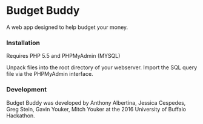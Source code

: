 # Budget Buddy

A web app designed to help budget your money.

### Installation

Requires PHP 5.5 and PHPMyAdmin (MYSQL)

Unpack files into the root directory of your webserver.
Import the SQL query file via the PHPMyAdmin interface.

### Development

Budget Buddy was developed by Anthony Albertina, Jessica Cespedes, Greg Stein, Gavin Youker, Mitch Youker at the 2016 University of Buffalo Hackathon.
